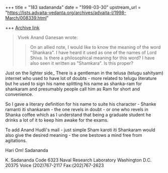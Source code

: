 +++
title = "183 sadananda"
date = "1998-03-30"
upstream_url = "https://lists.advaita-vedanta.org/archives/advaita-l/1998-March/008339.html"

+++
[Archive link](https://lists.advaita-vedanta.org/archives/advaita-l/1998-March/008339.html)

> Vivek Anand Ganesan wrote:
>
>>
>>   On an allied note, I would like to know the meaning of the word
>>"Shankara".  I have heard it used as one of the names of Lord Shiva.
>>Is there a philosophical meaning for this word?  I have also seen it
>>written as "Shamkara".  Is this proper?
>

Just on the lighter side_
There is a gentleman in the telusa (telugu sahityam) internet who used to
have lot of doubts -  more related to telugu literature but he used to sign
his name splitting his name as shanka-ram for shankaram and presumably
people call him as Ram for short and convenience.

So I gave a literary definition for his name to suite his character -
Shanke ramanti iti shankaram -  the one revels in doubt - or one who revels
in Shanka coffee which as I understand that being a graduate student he
drinks a lot of it to keep him awake for the exams.

To add Anand Hudli's mail - just simple Sham karoti iti Shankaram would
also give the desired meaning - the one bestows a mind free from
agitations.

Hari Om!
Sadananda




K. Sadananda
Code 6323
Naval Research Laboratory
Washington D.C. 20375
Voice (202)767-2117
Fax:(202)767-2623

